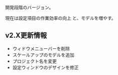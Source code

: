 開発段階のバージョン。

現在は設定項目の作業効率の向上
と、モデルを増やす。

## v2.X更新情報

- ウィドウメニューバーを削除
- スケールアップのモデルを追加
- プロジェクト名を変更
- 設定ウィンドウのデザインを修正